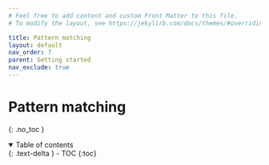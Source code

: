 ```yaml
---
# Feel free to add content and custom Front Matter to this file.
# To modify the layout, see https://jekyllrb.com/docs/themes/#overriding-theme-defaults

title: Pattern matching
layout: default
nav_order: 7
parent: Getting started
nav_exclude: true
---
```


# Pattern matching
{: .no_toc }

<!-- TODO -->
<!-- some intro text here -->

<!-- collapsible TOC (check https://just-the-docs.github.io/just-the-docs/docs/navigation-structure/#top) -->
<details open markdown="block">
  <summary>
    Table of contents
  </summary>
  {: .text-delta }
- TOC
{:toc}
</details>

<!-- TODO: -->
<!-- syntax and utility -->